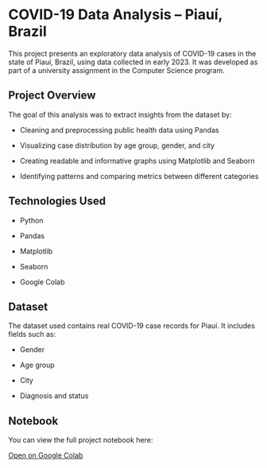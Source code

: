 # COVID-19 Data Analysis – Piauí, Brazil

This project presents an exploratory data analysis of COVID-19 cases in the state of Piauí, Brazil, using data collected in early 2023. It was developed as part of a university assignment in the Computer Science program.



## Project Overview

The goal of this analysis was to extract insights from the dataset by:

- Cleaning and preprocessing public health data using Pandas

- Visualizing case distribution by age group, gender, and city

- Creating readable and informative graphs using Matplotlib and Seaborn

- Identifying patterns and comparing metrics between different categories



## Technologies Used

- Python

- Pandas

- Matplotlib

- Seaborn

- Google Colab



## Dataset

The dataset used contains real COVID-19 case records for Piauí. It includes fields such as:

- Gender

- Age group

- City

- Diagnosis and status



## Notebook

You can view the full project notebook here:

[Open on Google Colab](https://colab.research.google.com/drive/1CV095Aim-kGCaxL1h9QCIICY8qXH763O?usp=sharing)
